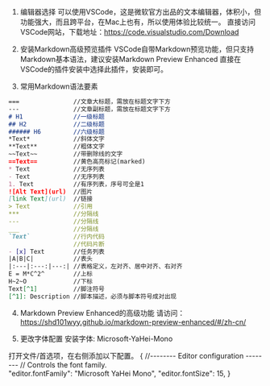 1. 编辑器选择
可以使用VSCode，这是微软官方出品的文本编辑器，体积小，但功能强大，而且跨平台，在Mac上也有，所以使用体验比较统一。
直接访问VSCode网站，下载地址：https://code.visualstudio.com/Download

2. 安装Markdown高级预览插件
VSCode自带Markdown预览功能，但只支持Markdown基本语法，建议安装Markdown Preview Enhanced
直接在VSCode的插件安装中选择此插件，安装即可。

3. 常用Markdown语法要素

```md {.line-numbers}
===               //文章大标题，需放在标题文字下方
---               //文章副标题，需放在标题文字下方
# H1              //一级标题
## H2             //二级标题
###### H6         //六级标题
*Text*            //斜体文字
**Text**          //粗体文字
~~Text~~          //带删除线的文字
==Text==          //黄色高亮标记(marked)
* Text            //无序列表
- Text            //无序列表
1. Text           //有序列表，序号可全是1
![Alt Text](url)  //图片
[link Text](url)  //链接
> Text            //引用
***               //分隔线
---               //分隔线
___               //分隔线
`Text`            //行内代码
                  //代码片断
- [x] Text        //任务列表
|A|B|C|           //表头
|:---|:---:|---:| //表格定义，左对齐、居中对齐、右对齐
E = M*C^2^        //上标
H~2~O             //下标 
Text[^1]          //脚注符号
[^1]: Description //脚本描述，必须与脚本符号成对出现

```

4. Markdown Preview Enhanced的高级功能
请访问：https://shd101wyy.github.io/markdown-preview-enhanced/#/zh-cn/


5. 更改字体配置
安装字体: Microsoft-YaHei-Mono

打开文件/首选项，在右侧添加以下配置。
{ 
//-------- Editor configuration -------- 
// Controls the font family.  
"editor.fontFamily": "Microsoft YaHei Mono",
"editor.fontSize": 15,
}






